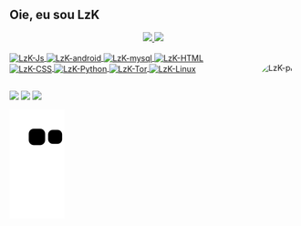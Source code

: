 ## Oie, eu sou LzK
<div align="center">
  <a href="https://github.com/001zk">
  <img height="130em" src="https://github-readme-stats.vercel.app/api?username=001zk&show_icons=true&theme=synthwave&include_all_commits=true&count_private=true"/>
  <img height="130em" src="https://github-readme-stats.vercel.app/api/top-langs/?username=001zk&layout=compact&langs_count=7&theme=synthwave"/>
</div>
<div style="display: inline_block"><br>
  

  <img align="center" alt="LzK-Js" height="32" width="130" src="https://img.shields.io/badge/JavaScript-323330?style=for-the-badge&logo=javascript&logoColor=F7DF1E">
  <img align="center" alt="LzK-android" height="32" width="130" src="https://img.shields.io/badge/Android-3DDC84?style=for-the-badge&logo=android&logoColor=white">
  <img align="center" alt="LzK-mysql" height="32" width="130" src="https://img.shields.io/badge/MySQL-005C84?style=for-the-badge&logo=mysql&logoColor=white">
  <img align="center" alt="LzK-HTML" height="32" width="130" src="https://img.shields.io/badge/HTML5-E34F26?style=for-the-badge&logo=html5&logoColor=white">
  <div/>
  <img align="center" alt="LzK-CSS" height="32" width="130" src="https://img.shields.io/badge/CSS3-1572B6?style=for-the-badge&logo=css3&logoColor=white">
  <img align="center" alt="LzK-Python" height="32" width="130" src="https://img.shields.io/badge/Python-FFD43B?style=for-the-badge&logo=python&logoColor=blue">
  <img align="center" alt="LzK-Tor" height="32" width="130" src="https://img.shields.io/badge/Tor_Browser-7D4698?style=for-the-badge&logo=Tor-Browser&logoColor=white">
  <img align="center" alt="LzK-Linux" height="32" width="130" src="https://img.shields.io/badge/Linux-FCC624?style=for-the-badge&logo=linux&logoColor=black">
  
 <img align="right" alt="LzK-pic" height="100" style="border-radius:50px;" src="https://cdn.discordapp.com/attachments/854597857390231574/957490480583704616/e2bdc49223e075dd7ddf810756b119ad.jpg">
  </div>
  
  ##
 
<div> 
  <a href="https://instagram.com/lzk001?utm_medium=copy_link/" target="_blank"><img src="https://img.shields.io/badge/-Instagram-%23E4405F?style=for-the-badge&logo=instagram&logoColor=white" target="_blank"></a>
 <a href="https://discord.gg/T9nNYbS32E" target="_blank"><img src="https://img.shields.io/badge/Discord-7289DA?style=for-the-badge&logo=discord&logoColor=white" target="_blank"></a> 
  <a href = "mailto:Luizgustavobarros32@gmail.com"><img src="https://img.shields.io/badge/-Gmail-%23333?style=for-the-badge&logo=gmail&logoColor=white" target="_blank"></a>

 
 
  ![Snake animation](https://github.com/rafaballerini/rafaballerini/blob/output/github-contribution-grid-snake.svg)

</div>
